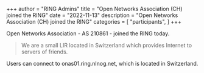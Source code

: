 +++
author = "RING Admins"
title = "Open Networks Association (CH) joined the RING"
date = "2022-11-13"
description = "Open Networks Association (CH) joined the RING"
categories = [
    "participants",
]
+++

Open Networks Association - AS 210861 - joined the RING today.

> We are a small LIR located in Switzerland which provides Internet to servers of friends.

Users can connect to onas01.ring.nlnog.net, which is located in Switzerland.
